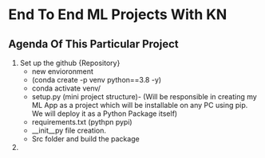 # End To End ML Projects With KN

## Agenda Of This Particular Project

1. Set up the github {Repository}
    - new envioronment 
    - (conda create -p venv python==3.8 -y)
    - conda activate venv/
    - setup.py (mini project structure)- 
      (Will be responsible in creating my ML App as a project which will be installable on any PC using pip. We will deploy it as a Python Package itself)
    - requirements.txt (pythpn pypi)
    - __init__py file creation.
    - Src folder and build the package
2.  